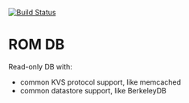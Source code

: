 [![Build Status](https://travis-ci.org/yowcow/go-romdb.svg?branch=master)](https://travis-ci.org/yowcow/go-romdb)

ROM DB
======

Read-only DB with:

+ common KVS protocol support, like memcached
+ common datastore support, like BerkeleyDB
